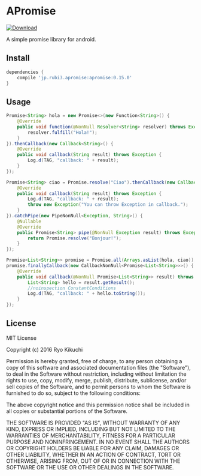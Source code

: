 # APromise
[ ![Download](https://api.bintray.com/packages/halmakey/maven/apromise/images/download.svg) ](https://bintray.com/halmakey/maven/apromise/_latestVersion)

A simple promise library for android.

Install
-------
```build.gradle
dependencies {
    compile 'jp.rubi3.apromise:apromise:0.15.0'
}
```

Usage
-----
```Example.java
Promise<String> hola = new Promise<>(new Function<String>() {
    @Override
    public void function(@NonNull Resolver<String> resolver) throws Exception {
        resolver.fulfill("Hola!");
    }
}).thenCallback(new Callback<String>() {
    @Override
    public void callback(String result) throws Exception {
        Log.d(TAG, "callback: " + result);
    }
});

Promise<String> ciao = Promise.resolve("Ciao").thenCallback(new Callback<String>() {
    @Override
    public void callback(String result) throws Exception {
        Log.d(TAG, "callback: " + result);
        throw new Exception("You can throw Exception in callback.");
    }
}).catchPipe(new PipeNonNull<Exception, String>() {
    @Nullable
    @Override
    public Promise<String> pipe(@NonNull Exception result) throws Exception {
        return Promise.resolve("Bonjour!");
    }
});

Promise<List<String>> promise = Promise.all(Arrays.asList(hola, ciao));
promise.finallyCallback(new CallbackNonNull<Promise<List<String>>>() {
    @Override
    public void callback(@NonNull Promise<List<String>> result) throws Exception {
        List<String> hello = result.getResult();
        //noinspection ConstantConditions
        Log.d(TAG, "callback: " + hello.toString());
    }
});
```

License
-------

MIT License

Copyright (c) 2016 Ryo Kikuchi

Permission is hereby granted, free of charge, to any person obtaining a copy
of this software and associated documentation files (the "Software"), to deal
in the Software without restriction, including without limitation the rights
to use, copy, modify, merge, publish, distribute, sublicense, and/or sell
copies of the Software, and to permit persons to whom the Software is
furnished to do so, subject to the following conditions:

The above copyright notice and this permission notice shall be included in all
copies or substantial portions of the Software.

THE SOFTWARE IS PROVIDED "AS IS", WITHOUT WARRANTY OF ANY KIND, EXPRESS OR
IMPLIED, INCLUDING BUT NOT LIMITED TO THE WARRANTIES OF MERCHANTABILITY,
FITNESS FOR A PARTICULAR PURPOSE AND NONINFRINGEMENT. IN NO EVENT SHALL THE
AUTHORS OR COPYRIGHT HOLDERS BE LIABLE FOR ANY CLAIM, DAMAGES OR OTHER
LIABILITY, WHETHER IN AN ACTION OF CONTRACT, TORT OR OTHERWISE, ARISING FROM,
OUT OF OR IN CONNECTION WITH THE SOFTWARE OR THE USE OR OTHER DEALINGS IN THE
SOFTWARE.
